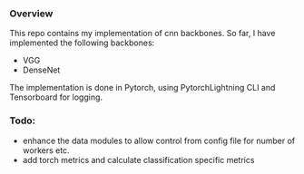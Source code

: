 ### Overview
This repo contains my implementation of cnn backbones.
So far, I have implemented the following backbones:
- VGG
- DenseNet

The implementation is done in Pytorch, using PytorchLightning CLI and Tensorboard for logging.


### Todo:
- enhance the data modules to allow control from config file for number of workers etc.
- add torch metrics and calculate classification specific metrics
